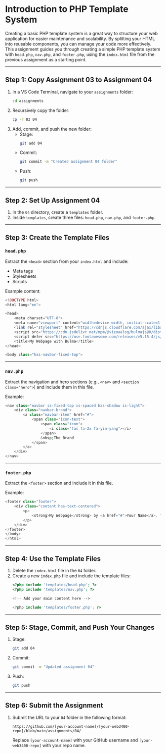 # Introduction to PHP Template System

Creating a basic PHP template system is a great way to structure your web application for easier maintenance and scalability. By splitting your HTML into reusable components, you can manage your code more effectively. This assignment guides you through creating a simple PHP template system with `head.php`, `nav.php`, and `footer.php`, using the `index.html` file from the previous assignment as a starting point.

---

## Step 1: Copy Assignment 03 to Assignment 04
1. In a VS Code Terminal, navigate to your `assignments` folder:
   ```bash
   cd assignments
   ```
2. Recursively copy the folder:
   ```bash
   cp -r 03 04
   ```
3. Add, commit, and push the new folder:
   - Stage: 
     ```bash
     git add 04
     ```
   - Commit:
     ```bash
     git commit -m "Created assignment 04 folder"
     ```
   - Push:
     ```bash
     git push
     ```

---

## Step 2: Set Up Assignment 04
1. In the `04` directory, create a `templates` folder.
2. Inside `templates`, create three files: `head.php`, `nav.php`, and `footer.php`.

---

## Step 3: Create the Template Files

### `head.php`
Extract the `<head>` section from your `index.html` and include:
- Meta tags
- Stylesheets
- Scripts

Example content:
```php
<!DOCTYPE html>
<html lang="en">

<head>
    <meta charset="UTF-8">
    <meta name="viewport" content="width=device-width, initial-scale=1.0">
    <link rel="stylesheet" href="https://cdnjs.cloudflare.com/ajax/libs/bulma/0.9.4/css/bulma.min.css">
    <script src="https://cdn.jsdelivr.net/npm/@vizuaalog/bulmajs@0/dist/bulma.min.js"></script>
    <script defer src="https://use.fontawesome.com/releases/v5.15.4/js/all.js"></script>
    <title>My Webpage with Bulma</title>
</head>

<body class="has-navbar-fixed-top">
```

---

### `nav.php`
Extract the navigation and hero sections (e.g., `<nav>` and `<section class="hero">`) and include them in this file.

Example:
```php
<nav class="navbar is-fixed-top is-spaced has-shadow is-light">
    <div class="navbar-brand">
        <a class="navbar-item" href="#">
            <span class="icon-text">
                <span class="icon">
                    <i class="fas fa-2x fa-yin-yang"></i>
                </span>
                &nbsp;The Brand
            </span>
        </a>
    </div>
</nav>
```

---

### `footer.php`
Extract the `<footer>` section and include it in this file.

Example:
```php
<footer class="footer">
    <div class="content has-text-centered">
        <p>
            <strong>My Webpage</strong> by <a href="#">Your Name</a>. The source code is licensed under MIT.
        </p>
    </div>
</footer>
</body>
</html>
```

---

## Step 4: Use the Template Files
1. Delete the `index.html` file in the `04` folder.
2. Create a new `index.php` file and include the template files:
   ```php
   <?php include 'templates/head.php'; ?>
   <?php include 'templates/nav.php'; ?>

   <!-- Add your main content here -->

   <?php include 'templates/footer.php'; ?>
   ```

---

## Step 5: Stage, Commit, and Push Your Changes
1. Stage:
   ```bash
   git add 04
   ```
2. Commit:
   ```bash
   git commit -m "Updated assignment 04"
   ```
3. Push:
   ```bash
   git push
   ```

---

## Step 6: Submit the Assignment
1. Submit the URL to your `04` folder in the following format:
   ```
   https://github.com/[your-account-name]/[your-web3400-repo]/blob/main/assignments/04/
   ```
   Replace `[your-account-name]` with your GitHub username and `[your-web3400-repo]` with your repo name.
